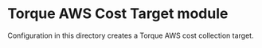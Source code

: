 # Torque AWS Cost Target module

Configuration in this directory creates a Torque AWS cost collection target.
